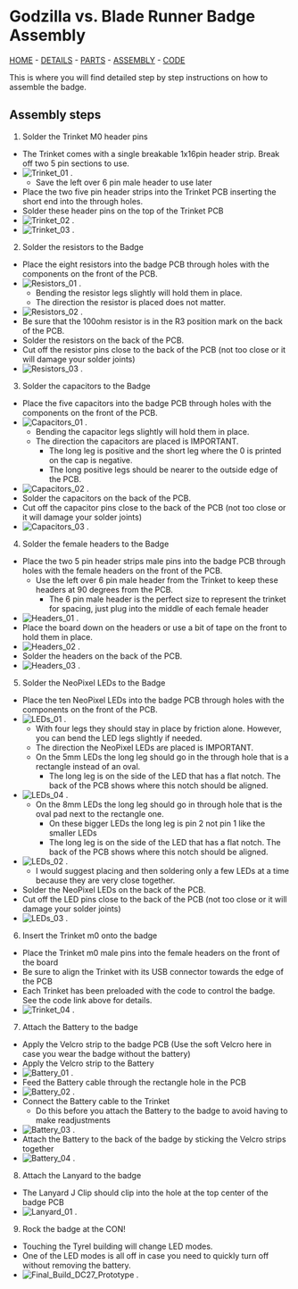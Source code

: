 # Godzilla vs. Blade Runner Badge Assembly

[HOME](/) - [DETAILS](3kbadge_details.md) - [PARTS](3kbadge_components.md) - [ASSEMBLY](3kbadge_assembly.md) - [CODE](3kbadge_code.md)

This is where you will find detailed step by step instructions on how to assemble the badge.

## Assembly steps

1. Solder the Trinket M0 header pins
  * The Trinket comes with a single breakable 1x16pin header strip.  Break off two 5 pin sections to use.
  * <img src="Trinket_01.JPG" alt="Trinket_01"> .
    * Save the left over 6 pin male header to use later
  * Place the two five pin header strips into the Trinket PCB inserting the short end into the through holes.
  * Solder these header pins on the top of the Trinket PCB
  * <img src="Trinket_02.JPG" alt="Trinket_02"> .
  * <img src="Trinket_03.JPG" alt="Trinket_03"> .


2. Solder the resistors to the Badge
  * Place the eight resistors into the badge PCB through holes with the components on the front of the PCB.
  * ![Resistors_01](Resistors_01.JPG) .
    * Bending the resistor legs slightly will hold them in place.
    * The direction the resistor is placed does not matter.
  * ![Resistors_02](Resistors_02.JPG) .
  * Be sure that the 100ohm resistor is in the R3 position mark on the back of the PCB.
  * Solder the resistors on the back of the PCB.
  * Cut off the resistor pins close to the back of the PCB (not too close or it will damage your solder joints)
  * ![Resistors_03](Resistors_03.JPG) .


3. Solder the capacitors to the Badge
  * Place the five capacitors into the badge PCB through holes with the components on the front of the PCB.
  * ![Capacitors_01](Capacitors_01.JPG) .
    * Bending the capacitor legs slightly will hold them in place.
    * The direction the capacitors are placed is IMPORTANT.  
      * The long leg is positive and the short leg where the 0 is printed on the cap is negative.  
      * The long positive legs should be nearer to the outside edge of the PCB.
  * ![Capacitors_02](Capacitors_02.JPG) .
  * Solder the capacitors on the back of the PCB.
  * Cut off the capacitor pins close to the back of the PCB (not too close or it will damage your solder joints)
  * ![Capacitors_03](Capacitors_03.JPG) .


4. Solder the female headers to the Badge
  * Place the two 5 pin header strips male pins into the badge PCB through holes with the female headers on the front of the PCB.
    * Use the left over 6 pin male header from the Trinket to keep these headers at 90 degrees from the PCB.
      * The 6 pin male header is the perfect size to represent the trinket for spacing, just plug into the middle of each female header
  * ![Headers_01](Headers_01.JPG) .
  * Place the board down on the headers or use a bit of tape on the front to hold them in place.
  * ![Headers_02](Headers_02.JPG) .
  * Solder the headers on the back of the PCB.
  * ![Headers_03](Headers_03.JPG) .


5. Solder the NeoPixel LEDs to the Badge
  * Place the ten NeoPixel LEDs into the badge PCB through holes with the components on the front of the PCB.
  * ![LEDs_01](LEDs_01.JPG) .
    * With four legs they should stay in place by friction alone. However, you can bend the LED legs slightly if needed.
    * The direction the NeoPixel LEDs are placed is IMPORTANT.  
    * On the 5mm LEDs the long leg should go in the through hole that is a rectangle instead of an oval.
      * The long leg is on the side of the LED that has a flat notch.  The back of the PCB shows where this notch should be aligned.
  * ![LEDs_04](LEDs_04.JPG) .
    * On the 8mm LEDs the long leg should go in through hole that is the oval pad next to the rectangle one.
      * On these bigger LEDs the long leg is pin 2 not pin 1 like the smaller LEDs
      * The long leg is on the side of the LED that has a flat notch.  The back of the PCB shows where this notch should be aligned.
  * ![LEDs_02](LEDs_02.JPG) .
    * I would suggest placing and then soldering only a few LEDs at a time because they are very close together.
  * Solder the NeoPixel LEDs on the back of the PCB.
  * Cut off the LED pins close to the back of the PCB (not too close or it will damage your solder joints)
  * ![LEDs_03](LEDs_03.JPG) .


6. Insert the Trinket m0 onto the badge
  * Place the Trinket m0 male pins into the female headers on the front of the board
  * Be sure to align the Trinket with its USB connector towards the edge of the PCB
  * Each Trinket has been preloaded with the code to control the badge.  See the code link above for details.
  * ![Trinket_04](Trinket_04.JPG) .


7. Attach the Battery to the badge
  * Apply the Velcro strip to the badge PCB (Use the soft Velcro here in case you wear the badge without the battery)
  * Apply the Velcro strip to the Battery
  * ![Battery_01](Battery_01.JPG) .
  * Feed the Battery cable through the rectangle hole in the PCB
  * ![Battery_02](Battery_02.JPG) .
  * Connect the Battery cable to the Trinket
    * Do this before you attach the Battery to the badge to avoid having to make readjustments
  * ![Battery_03](Battery_03.JPG) .    
  * Attach the Battery to the back of the badge by sticking the Velcro strips together
  * ![Battery_04](Battery_04.JPG) .


8. Attach the Lanyard to the badge
  * The Lanyard J Clip should clip into the hole at the top center of the badge PCB
  * ![Lanyard_01](Lanyard_01.JPG) .


9. Rock the badge at the CON!
  * Touching the Tyrel building will change LED modes.
  * One of the LED modes is all off in case you need to quickly turn off without removing the battery.
  * ![Final_Build_DC27_Prototype](Final_Build_DC27_Prototype.JPG) .
